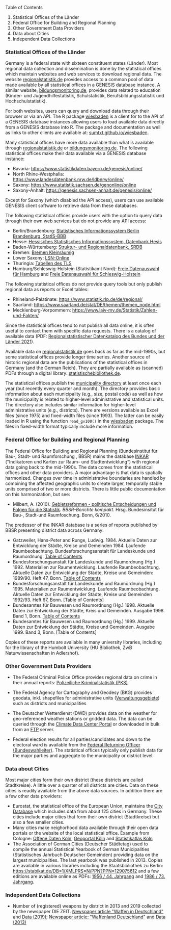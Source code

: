 Table of Contents 

1. Statistical Offices of the Länder
2. Federal Office for Building and Regional Planning
3. Other Government Data Providers
4. Data about Cities 
5. Independent Data Collections 


### Statistical Offices of the Länder

Germany is a federal state with sixteen constituent states (Länder). Most regional data collection and dissemination is done by the statistical offices which maintain websites and web services to download regional data. The website [regionalstatistik.de](https://www.regionalstatistik.de/genesis/online/) provides access to a common pool of data made available by all statistical offices in a GENESIS database instance. A similar website, [bildungsmonitoring.de](https://www.bildungsmonitoring.de/bildung/online/), provides data related to education (Kinder- und Jugendhilfestatistik, Schulstatistik, Berufsbildungsstatistik und Hochschulstatistik). 

For both websites, users can query and download data through their browser or via an API. The R package [wiesbaden](https://sumtxt.github.io/wiesbaden/) is a client for to the API of a GENESIS database instances allowing users to load available data directly from a GENESIS database into R. The package and documentation as well as links to other clients are available at: [sumtxt.github.io/wiesbaden](https://sumtxt.github.io/wiesbaden/).

Many statistical offices have more data available than what is available through [regionalstatistik.de](https://www.regionalstatistik.de/genesis/online/) or [bildungsmonitoring.de](https://www.bildungsmonitoring.de/bildung/online/). The following statistical offices make their data available via a GENESIS database instance: 

* Bavaria: https://www.statistikdaten.bayern.de/genesis/online/ 
* North Rhine-Westphalia: https://www.landesdatenbank.nrw.de/ldbnrw/online/
* Saxony: https://www.statistik.sachsen.de/genonline/online
* Saxony-Anhalt: https://genesis.sachsen-anhalt.de/genesis/online/

Except for Saxony (which disabled the API access), users can use available GENESIS client software to retrieve data from these databases. 

The following statistical offices provide users with the option to query data through their own web services but do not provide any API access: 

* Berlin/Brandenburg: [Statistisches Informationssystem Berlin Brandenburg, StatIS-BBB](https://statis.statistik-berlin-brandenburg.de/webapi/) 
* Hesse: [Hessisches Statistisches Informationssystem, Datenbank Hesis](https://statistik.hessen.de/hesis)
* Baden-Württemberg: [Struktur- und Regionaldatenbank, SRDB](https://www.statistik-bw.de/SRDB/?E=GS) 
* Bremen: [Bremen Kleinräumig](https://www.statistik-bremen.de/soev/statwizard_step1.cfm) 
* Lower Saxony: [LSN-Online](https://www1.nls.niedersachsen.de/statistik/default.asp)
* Thuringia: [Tabellen des TLS](https://statistik.thueringen.de/datenbank/default2.asp) 
* Hamburg/Schleswig-Holstein (Statistikamt Nord): [Freie Datenauswahl für Hamburg](https://region.statistik-nord.de/compare/selection/2) and [Freie Datenauswahl für Schleswig-Holstein](https://region.statistik-nord.de/compare/selection/1)

The following statistical offices do not provide query tools but only publish regional data as reports or Excel tables: 

* Rhineland-Palatinate: https://www.statistik.rlp.de/de/regional/
* Saarland: https://www.saarland.de/stat/DE/themen/themen_node.html
* Mecklenburg-Vorpommern: https://www.laiv-mv.de/Statistik/Zahlen-und-Fakten/

Since the statistical offices tend to not publish all data online, it is often useful to contact them with specific data requests. There is a catalog of available data (PDF: [Regionalstatistischer Datenkatalog des Bundes und der Länder 2021](https://www.destatis.de/DE/Themen/Laender-Regionen/Regionales/Publikationen/Downloads/regiostatkatalog-2021.pdf?__blob=publicationFile)).

Available data on [regionalstatistik.de](https://www.regionalstatistik.de/genesis/online/) goes back as far as the mid-1990s, but some statistical offices provide longer time series. Another source of historic regional data are the publications of the statistical offices in Germany (and the German Reich). They are partially available as (scanned) PDFs through a digital library: [statistischebibliothek.de](https://www.statistischebibliothek.de/).

The statistical offices publish the [municipality directory](https://www.destatis.de/DE/Themen/Laender-Regionen/Regionales/Gemeindeverzeichnis/_inhalt.html) at least once each year (but recently every quarter and month). The directory provides basic information about each municipality (e.g., size, postal code) as well as how the municipality is related to higher-level administrative and statistical units. The directory also includes similar information for higher-level administrative units (e.g., districts). There are versions available as Excel files (since 1975) and fixed-width files (since 1993). The latter can be easily loaded in R using the function `read_gv100()` in the [wiesbaden](https://sumtxt.github.io/wiesbaden/) package.  The files in fixed-width format typically include more information. 



### Federal Office for Building and Regional Planning

The Federal Office for Building and Regional Planning (Bundesinstitut für Bau-, Stadt- und Raumforschung , BBSR) mains the database [INKAR](https://www.inkar.de/) ("Indikatoren und Karten zur Raum- und Stadtentwicklung“) with regional data going back to the mid-1990s. The data comes from the statistical offices and other data providers. A major advantage is that data is spatially harmonized. Changes over time in administrative boundaries are handled by combining the affected geographic units to create larger, temporally stable units comprised of two or more districts. There is little public documentation on this harmonization, but see: 

* Milbert, A. (2010). [Gebietsreformen - politische Entscheidungen und Folgen für die Statistik](https://www.bbsr.bund.de/BBSR/DE/veroeffentlichungen/berichte-kompakt/2010/DL_6_2010.pdf?__blob=publicationFile&v=2). *BBSR-Berichte kompakt*. Hrsg. Bundesinsitut für Bau-, Stadt-und Raumfoschung. Bonn, 6/2010. 

The predessor of the INKAR database is a series of reports published by BBSR presenting district data across Germany: 

* Gatzweiler, Hans-Peter and Runge, Ludwig. 1984. Aktuelle Daten zur Entwicklung der Städte, Kreise und Gemeinden 1984. Laufende Raumbeobachtung. Bundesforschungsanstalt für Landeskunde und Raumordnung. [Table of Contents](./files/TOC/Aktuelle_Daten_zur_Entwicklung_der_Städte_Kreise_und_Gemeinden_1984.pdf)
* Bundesforschungsanstalt für Landeskunde und Raumordnung (Hg.) 1992. Materialien zur Raumentwicklung. Laufende Raumbeobachtung. Aktuelle Daten zur Entwicklung der Städte, Kreise und Gemeinden: 1989/90. Heft 47, Bonn. [Table of Contents](./files/TOC/Aktuelle_Daten_zur_Entwicklung_der_Städte_Kreise_und_Gemeinden_1989-90.pdf)
* Bundesforschungsanstalt für Landeskunde und Raumordnung (Hg.) 1995. Materialien zur Raumentwicklung. Laufende Raumbeobachtung. Aktuelle Daten zur Entwicklung der Städte, Kreise und Gemeinden 1992/93. Heft 67, Bonn. [Table of Contents]
* Bundesamtes für Bauwesen und Raumordnung (Hg.) 1998. Aktuelle Daten zur Entwicklung der Städte, Kreis und Gemeinden. Ausgabe 1998. Band 1, Bonn. [Table of Contents](./files/TOC/Aktuelle_Daten_zur_Entwicklung_der_Städte_Kreise_und_Gemeinden_Ausgabe_1998.pdf)
* Bundesamtes für Bauwesen und Raumordnung (Hg.) 1999.  Aktuelle Daten zur Entwicklung der Städte, Kreise und Gemeinden. Ausgabe 1999. Band 3, Bonn. [Table of Contents]

Copies of these reports are available in many university libraries, including for the library of the Humbolt University (HU Bibliothek, ZwB Naturwissenschaften in Adlershof). 

 


### Other Government Data Providers 

* The Federal Criminal Police Office provides regional data on crime in their annual reports: [Polizeiliche Kriminalstatistik (PKS)](https://www.bka.de/DE/AktuelleInformationen/StatistikenLagebilder/PolizeilicheKriminalstatistik/pks_node.html)

* The Federal Agency for Cartography and Geodesy (BKG) provides geodata, inkl. shapefiles for administrative units ([Verwaltungsgebiete](https://gdz.bkg.bund.de/index.php/default/digitale-geodaten/verwaltungsgebiete.html)) such as districts and municipalities

* The Deutscher Wetterdienst (DWD) provides data on the weather for geo-referenced weather stations or gridded data. The data can be queried through the [Climate Data Center Portal](https://cdc.dwd.de/portal/) or downloaded in bulk from an [FTP](https://opendata.dwd.de/climate_environment/CDC/) server. 

* Federal election results for all parties/candidates and down to the electoral ward is available from the [Federal Returning Officer (Bundeswahlleiter)](https://www.bundeswahlleiter.de/). The statistical offices typically only publish data for the major parties and aggregate to the municipality or district level. 

  

### Data about Cities 

Most major cities form their own district (these districts are called Stadtkreise). A little over a quarter of all districts are cities. Data on these cities is readily available from the above data sources. In addition there are a few other data providers: 

- Eurostat, the statistical office of the European Union, maintains the [City Database](https://ec.europa.eu/eurostat/web/cities/data/database) which includes data from about 125 cities in Germany. These cities include major cities that form their own district (Stadtkreise) but also a few smaller cities. 
- Many cities make neighorhood data available through their open data portals or the website of the local statistical office. Example from Cologne: [Offene Daten Köln](https://www.offenedaten-koeln.de/), [Geoportal Köln](https://www.stadt-koeln.de/politik-und-verwaltung/geoportal/) and [Statistikatlas Köln](https://www.stadt-koeln.de/politik-und-verwaltung/statistik/statistikatlas-koeln) 
- The Association of German Cities (Deutscher Städtetag) used to compile the annual Statistical Yearbook of German Municipalities (Statistisches Jahrbuch Deutscher Gemeinden) providing data on the largest municipalities. The last yearbook was published in 2013. Copies are available in various libraries including the Staatsbibliothek zu Berlin: https://stabikat.de/DB=1/XMLPRS=N/PPN?PPN=129075612 and a few editions are available online as PDFs: [1956 / 44. Jahrgang](https://archive.org/details/statistischesja00stgoog/page/n7) and [1986 / 73. Jahrgang](https://archive.org/details/statistischesja02stgoog/page/n8). 



### Independent Data Collections 

- Number of (registered) weapons by district in 2013 and 2019 collected by the newspaper DIE ZEIT. [Newspaper article "Waffen in Deutschland"](https://www.zeit.de/news/2021-02/23/private-schusswaffen-in-deutschland-am-wenigsten-in-berlin) and [Data (2019)](https://docs.google.com/spreadsheets/d/1wmiZJ8Akc9nUC8x6QL_AX0PnEYcPAjtMh9sFsyL3Fxs/edit#gid=0); [Newspaper article: "Waffenland Deutschland"](https://www.zeit.de/2014/04/waffen-deutschland) and [Data (2013)](https://www.zeit.de/gesellschaft/waffen/assets/krs-schusswaffen.csv)

